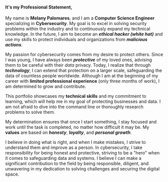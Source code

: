 #### It's my Professional Statement,


My name is **Melany Palomares**, and I am a **Computer Science Engineer** specializing in **Cybersecurity**. My goal is to excel in solving security problems within the industry and to continuously expand my technical knowledge. 
In the future, I aim to become an ***ethical hacker (white hat)*** and use my skills to protect individuals and organizations from ***malicious actions***.

My passion for cybersecurity comes from my desire to protect others. Since I was young, I have always been ***protective*** of my loved ones, advising them to be careful with their *data* privacy. 
Today, I realize that through ***technology***, I can extend that protection on a larger scale, safeguarding the data of countless people worldwide.
Although I am at the beginning of my career with **limited professional experience** (only three months of work), I am determined to grow and contribute. 

This portfolio showcases my **technical skills** and my commitment to learning, which will help me in my goal of protecting businesses and data.
I am not afraid to dive into the command line or thoroughly research problems to solve them.

My determination ensures that once I start something, I stay focused and work until the task is completed, no matter how difficult it may be.
My **values** are based on ***honesty***, ***loyalty***, and ***personal growth***. 

I believe in doing what is right, and when I make mistakes, I strive to understand them and improve as a person. 
In cybersecurity, I take responsibility for being honest and protective, striving to be a "hero" when it comes to safeguarding data and systems. 
I believe I can make a significant contribution to the field by being responsible, diligent, and unwavering in my dedication to solving challenges and securing the digital space.

